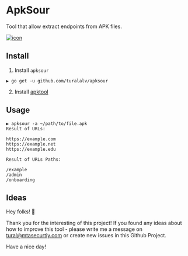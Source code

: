 # ApkSour
Tool that allow extract endpoints from APK files.


<a href="https://imgbb.com/"><img src="https://i.ibb.co/M7NLVtT/icon.png" alt="icon" border="0"></a>
          

## Install
1) Install `apksour`
```
▶ go get -u github.com/turalalv/apksour
```
2) Install [apktool](https://ibotpeaches.github.io/Apktool/install/)


## Usage


```
▶ apksour -a ~/path/to/file.apk
Result of URLs:

https://example.com
https://example.net
https://example.edu

Result of URLs Paths:

/example
/admin
/onboarding
```
## Ideas
Hey folks! 🙂

Thank you for the interesting of this project! If you found any ideas about how to improve this tool - please write me a message on tural@mtasecurtiy.com or create new issues in this Github Project.

Have a nice day!
